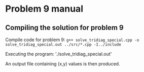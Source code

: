 
# Problem 9 manual

## Compiling the solution for problem 9

Compile code for problem 9:
`g++ solve_tridiag_special.cpp -o solve_tridiag_special.out ../src/*.cpp -I../include`

Executing the program:
'./solve_tridiag_special.out'

An output file containing (x,y) values is then produced.

